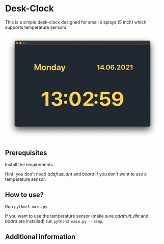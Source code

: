 # Desk-Clock

This is a simple desk-clock designed for small displays (5 inch) which supports temperature sensors.

![Screenshot](screenshot.png "Screenshot")

## Prerequisites

Install the requirements. 

Hint: you don't need *adafruit_dht* and *board* if you don't want to use a temperature sensor.

## How to use?

Run ```python3 main.py```.

If you want to use the temperature sensor 
(make sure *adafruit_dht* and *board* are installed) run ```python3 main.py --temp```.

## Additional information